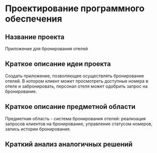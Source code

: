 # Проектирование программного обеспечения

## Название проекта
Приложение для бронирования отелей
## Краткое описание идеи проекта
Создать приложение, позволяющее осуществлять бронирование отелей. В котором клиент может просмотреть доступные номера в отеле и забронировать, персонал отеля может одобрить запрос на бронирование.
## Краткое описание предметной области
Предметная область - система бронирования отелей: реализация запросов клиентов на бронирование, управление статусом номеров, запись истории бронирования.

## Краткий анализ аналогичных решений
